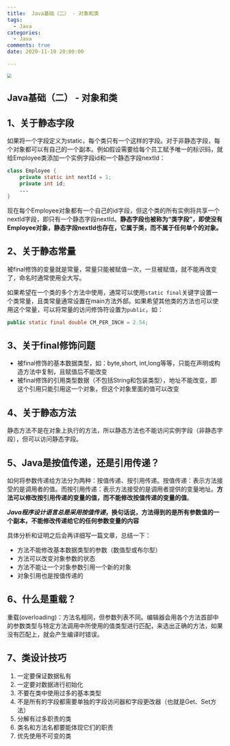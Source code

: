 ```yaml
---
title:  Java基础（二） - 对象和类
tags:
  - Java
categories:
  - Java
comments: true
date: 2020-11-10 20:00:00

---
```


<img src="https://cdn.jsdelivr.net/gh/javahub-yuan/forBlogImages@master/img/20201110220341.png" style="zoom:65%;" />

<!--more-->

## Java基础（二） - 对象和类

## 1、关于静态字段

如果将一个字段定义为static，每个类只有一个这样的字段。对于非静态字段，每个对象都可以有自己的一个副本。例如假设需要给每个员工赋予唯一的标识码，就给Employee类添加一个实例字段id和一个静态字段nextId：

```java
class Employee {
    private static int nextId = 1;
    private int id;
    ...
}
```

现在每个Employee对象都有一个自己的id字段，但这个类的所有实例将共享一个nextId字段，即只有一个静态字段nextId。**静态字段也被称为“类字段”，即使没有Employee对象，静态字段nextId也存在，它属于类，而不属于任何单个的对象。**

## 2、关于静态常量

被final修饰的变量就是常量，常量只能被赋值一次，一旦被赋值，就不能再改变了，命名时通常使用全大写。

如果希望在一个类的多个方法中使用，通常可以使用`static final`关键字设置一个类常量，且类常量通常设置在main方法外部。如果希望其他类的方法也可以使用这个常量，可以将常量的访问修饰符设置为`public`，如：

```java
public static final double CM_PER_INCH = 2.54;
```

## 3、关于final修饰问题

- 被final修饰的基本数据类型，如：byte,short, int,long等等，只能在声明或构造方法中复制，且赋值后不能改变
- 被final修饰的引用类型数据（不包括String和包装类型），地址不能改变，即这个引用只能引用这一个对象，但这个对象里面的值可以改变

## 4、关于静态方法

静态方法不是在对象上执行的方法，所以静态方法也不能访问实例字段（非静态字段），但可以访问静态字段。

## 5、Java是按值传递，还是引用传递？

如何将参数传递给方法分为两种：按值传递、按引用传递。按值传递：表示方法接受的是调用者的值。而按引用传递：表示方法接受的是调用者提供的变量地址。**方法可以修改按引用传递的变量的值，而不能修改按值传递的变量的值**。

***Java程序设计语言总是采用按值传递*，换句话说，方法得到的是所有参数值的一个副本，不能修改传递给它的任何参数变量的内容**

具体分析和证明之后会再详细写一篇文章，总结一下：

- 方法不能修改基本数据类型的参数（数值型或布尔型）
- 方法可以改变对象参数的状态
- 方法不能让一个对象参数引用一个新的对象
- 对象引用也是按值传递的

## 6、什么是重载？

重载(overloading)：方法名相同，但参数列表不同。编辑器会用各个方法首部中的参数类型与特定方法调用中所使用的值类型进行匹配，来选出正确的方法，如果没有匹配上，就会产生编译时错误。

## 7、类设计技巧

1. 一定要保证数据私有
2. 一定要对数据进行初始化
3. 不要在类中使用过多的基本类型
4. 不是所有的字段都需要单独的字段访问器和字段更改器（也就是Get、Set方法）
5. 分解有过多职责的类
6. 类名和方法名都要能体现它们的职责
7. 优先使用不可变的类